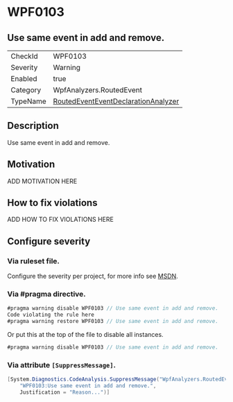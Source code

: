 # WPF0103
## Use same event in add and remove.

<!-- start generated table -->
<table>
<tr>
  <td>CheckId</td>
  <td>WPF0103</td>
</tr>
<tr>
  <td>Severity</td>
  <td>Warning</td>
</tr>
<tr>
  <td>Enabled</td>
  <td>true</td>
</tr>
<tr>
  <td>Category</td>
  <td>WpfAnalyzers.RoutedEvent</td>
</tr>
<tr>
  <td>TypeName</td>
  <td><a href="https://github.com/DotNetAnalyzers/WpfAnalyzers/blob/master/WpfAnalyzers.Analyzers/RoutedEventEventDeclarationAnalyzer.cs">RoutedEventEventDeclarationAnalyzer</a></td>
</tr>
</table>
<!-- end generated table -->

## Description

Use same event in add and remove.

## Motivation

ADD MOTIVATION HERE

## How to fix violations

ADD HOW TO FIX VIOLATIONS HERE

<!-- start generated config severity -->
## Configure severity

### Via ruleset file.

Configure the severity per project, for more info see [MSDN](https://msdn.microsoft.com/en-us/library/dd264949.aspx).

### Via #pragma directive.
```C#
#pragma warning disable WPF0103 // Use same event in add and remove.
Code violating the rule here
#pragma warning restore WPF0103 // Use same event in add and remove.
```

Or put this at the top of the file to disable all instances.
```C#
#pragma warning disable WPF0103 // Use same event in add and remove.
```

### Via attribute `[SuppressMessage]`.

```C#
[System.Diagnostics.CodeAnalysis.SuppressMessage("WpfAnalyzers.RoutedEvent", 
    "WPF0103:Use same event in add and remove.", 
    Justification = "Reason...")]
```
<!-- end generated config severity -->